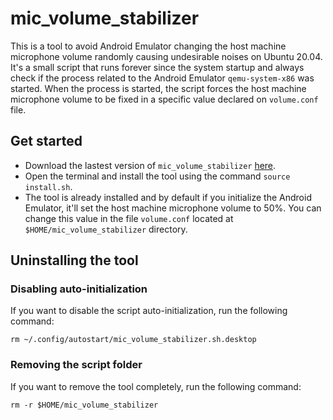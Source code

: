# mic_volume_stabilizer
This is a tool to avoid Android Emulator changing the host machine microphone volume randomly causing undesirable noises on Ubuntu 20.04. It's a small script that runs forever since the system startup and always check if the process related to the Android Emulator `qemu-system-x86` was started. When the process is started, the script forces the host machine microphone volume to be fixed in a specific value declared on `volume.conf` file.

## Get started
- Download the lastest version of `mic_volume_stabilizer` [here](https://github.com/sudoariel/Android-Emulator-MicVolumeStabilizer/archive/refs/tags/v1.0.zip).
- Open the terminal and install the tool using the command `source install.sh`.
- The tool is already installed and by default if you initialize the Android Emulator, it'll set the host machine microphone volume to 50%. You can change this value in the file `volume.conf` located at `$HOME/mic_volume_stabilizer` directory.

## Uninstalling the tool
### Disabling auto-initialization
If you want to disable the script auto-initialization, run the following command:
```
rm ~/.config/autostart/mic_volume_stabilizer.sh.desktop
```
### Removing the script folder
If you want to remove the tool completely, run the following command:
```
rm -r $HOME/mic_volume_stabilizer
```